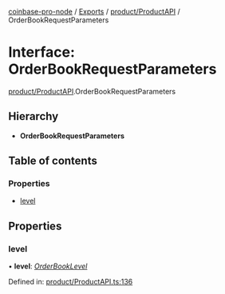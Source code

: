 [coinbase-pro-node](../README.md) / [Exports](../modules.md) / [product/ProductAPI](../modules/product_productapi.md) / OrderBookRequestParameters

# Interface: OrderBookRequestParameters

[product/ProductAPI](../modules/product_productapi.md).OrderBookRequestParameters

## Hierarchy

* **OrderBookRequestParameters**

## Table of contents

### Properties

- [level](product_productapi.orderbookrequestparameters.md#level)

## Properties

### level

• **level**: [*OrderBookLevel*](../enums/product_productapi.orderbooklevel.md)

Defined in: [product/ProductAPI.ts:136](https://github.com/bennycode/coinbase-pro-node/blob/004782e/src/product/ProductAPI.ts#L136)
